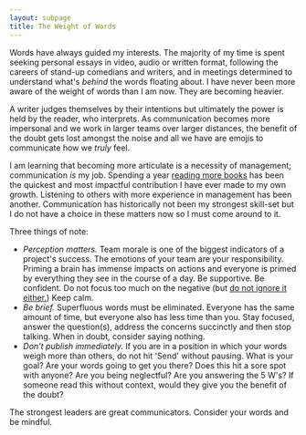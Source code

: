 ```yaml
---
layout: subpage
title: The Weight of Words
---
```

Words have always guided my interests. The majority of my time is spent seeking personal essays in video, audio or written format, following the careers of stand-up comedians and writers, and in meetings determined to understand what's *behind* the words floating about. I have never been more aware of the weight of words than I am now. They are becoming heavier.

A writer judges themselves by their intentions but ultimately the power is held by the reader, who interprets. As communication becomes more impersonal and we work in larger teams over larger distances, the benefit of the doubt gets lost amongst the noise and all we have are emojis to communicate how we *truly* feel.

I am learning that becoming more articulate is a necessity of management; communication *is* my job. Spending a year [reading more books](http://helentran.com/2016/01/13/46books.html) has been the quickest and most impactful contribution I have ever made to my own growth. Listening to others with more experience in management has been another. Communication has historically not been my strongest skill-set but I do not have a choice in these matters now so I must come around to it.

Three things of note:

* *Perception matters.* Team morale is one of the biggest indicators of a project's success. The emotions of your team are your responsibility. Priming a brain has immense impacts on actions and everyone is primed by everything they see in the course of a day. Be supportive. Be confident. Do not focus too much on the negative (but <a href="http://helentran.com/2016/04/28/everythingsgreat.html">do not ignore it either.</a>) Keep calm. 
* *Be brief.* Superfluous words must be eliminated. Everyone has the same amount of time, but everyone also has less time than you. Stay focused, answer the question(s), address the concerns succinctly and then stop talking. When in doubt, consider saying nothing.
* *Don't publish immediately.* If you are in a position in which your words weigh more than others, do not hit 'Send' without pausing. What is your goal? Are your words going to get you there? Does this hit a sore spot with anyone? Are you being neglectful? Are you answering the 5 W's? If someone read this without context, would they give you the benefit of the doubt?

The strongest leaders are great communicators. Consider your words and be mindful.
